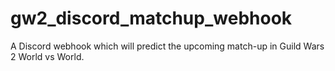 # gw2_discord_matchup_webhook
A Discord webhook which will predict the upcoming match-up in Guild Wars 2 World vs World.
